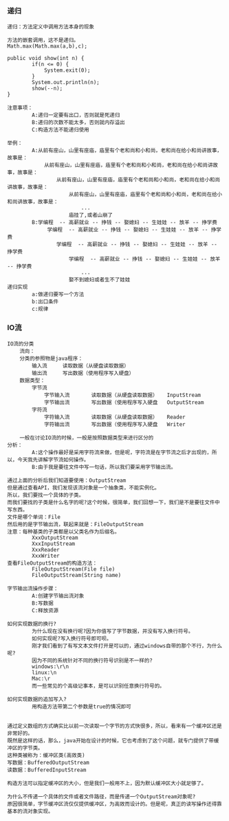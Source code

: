 ### 递归
    递归：方法定义中调用方法本身的现象
    
    方法的嵌套调用，这不是递归。
    Math.max(Math.max(a,b),c);
    
    public void show(int n) {
            if(n <= 0) {
                System.exit(0);
            }
            System.out.println(n);
            show(--n);
    }
    
    注意事项：
            A:递归一定要有出口，否则就是死递归
            B:递归的次数不能太多，否则就内存溢出
            C:构造方法不能递归使用
    
    举例：
            A:从前有座山，山里有座庙，庙里有个老和尚和小和尚，老和尚在给小和尚讲故事，故事是：
                从前有座山，山里有座庙，庙里有个老和尚和小和尚，老和尚在给小和尚讲故事，故事是：
                    从前有座山，山里有座庙，庙里有个老和尚和小和尚，老和尚在给小和尚讲故事，故事是：
                        从前有座山，山里有座庙，庙里有个老和尚和小和尚，老和尚在给小和尚讲故事，故事是：
                            ...
                        庙挂了,或者山崩了
            B:学编程  -- 高薪就业 -- 挣钱 -- 娶媳妇 -- 生娃娃 -- 放羊 -- 挣学费
                 学编程  -- 高薪就业 -- 挣钱 -- 娶媳妇 -- 生娃娃 -- 放羊 -- 挣学费
                    学编程  -- 高薪就业 -- 挣钱 -- 娶媳妇 -- 生娃娃 -- 放羊 -- 挣学费
                        学编程  -- 高薪就业 -- 挣钱 -- 娶媳妇 -- 生娃娃 -- 放羊 -- 挣学费
                            ...
                        娶不到媳妇或者生不了娃娃
    递归实现
            a:做递归要写一个方法
            b:出口条件
            c:规律
            
### IO流
    IO流的分类
        流向：
        分类的参照物是java程序：
            输入流     读取数据（从硬盘读取数据）
            输出流     写出数据（使用程序写入硬盘）
        数据类型：
            字节流
                字节输入流       读取数据（从硬盘读取数据）   InputStream    
                字节输出流       写出数据（使用程序写入硬盘   OutputStream
            字符流
                字符输入流       读取数据（从硬盘读取数据）   Reader  
                字符输出流       写出数据（使用程序写入硬盘   Writer
            
        一般在讨论IO流的时候，一般是按照数据类型来进行区分的
    分析：
    		A:这个操作最好是采用字符流来做，但是呢，字符流是在字节流之后才出现的，所以，今天我先讲解字节流如何操作。
    		B:由于我是要往文件中写一句话，所以我们要采用字节输出流。
    
    通过上面的分析后我们知道要使用：OutputStream
    但是通过查看API，我们发现该流对象是一个抽象类，不能实例化。
    所以，我们要找一个具体的子类。
    而我们要找的子类是什么名字的呢?这个时候，很简单，我们回想一下，我们是不是要往文件中写东西。
    文件是哪个单词：File
    然后用的是字节输出流，联起来就是：FileOutputStream
    注意：每种基类的子类都是以父类名作为后缀名。
    		XxxOutputStream
    		XxxInputStream
    		XxxReader
    		XxxWriter
    查看FileOutputStream的构造方法：
    		FileOutputStream(File file) 
    		FileOutputStream(String name)
    
    字节输出流操作步骤：
    		A:创建字节输出流对象
    		B:写数据
    		C:释放资源
    
    如何实现数据的换行?
    		为什么现在没有换行呢?因为你值写了字节数据，并没有写入换行符号。
    		如何实现呢?写入换行符号即可呗。
    		刚才我们看到了有写文本文件打开是可以的，通过windows自带的那个不行，为什么呢?
    		因为不同的系统针对不同的换行符号识别是不一样的?
    		windows:\r\n
    		linux:\n
    		Mac:\r
    		而一些常见的个高级记事本，是可以识别任意换行符号的。
    
    如何实现数据的追加写入?
    		用构造方法带第二个参数是true的情况即可
    
    
    通过定义数组的方式确实比以前一次读取一个字节的方式快很多，所以，看来有一个缓冲区还是非常好的。
    既然是这样的话，那么，java开始在设计的时候，它也考虑到了这个问题，就专门提供了带缓冲区的字节类。
    这种类被称为：缓冲区类(高效类)
    写数据：BufferedOutputStream
    读数据：BufferedInputStream
    
    构造方法可以指定缓冲区的大小，但是我们一般用不上，因为默认缓冲区大小就足够了。
    
    为什么不传递一个具体的文件或者文件路径，而是传递一个OutputStream对象呢?
    原因很简单，字节缓冲区流仅仅提供缓冲区，为高效而设计的。但是呢，真正的读写操作还得靠基本的流对象实现。
    